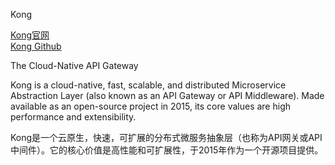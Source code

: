 Kong

[Kong官网](https://konghq.com/get-started/#install)  
[Kong Github](https://github.com/Kong/kong)  


The Cloud-Native API Gateway

Kong is a cloud-native, fast, scalable, and distributed Microservice Abstraction Layer (also known as an API Gateway or API Middleware). Made available as an open-source project in 2015, its core values are high performance and extensibility.

Kong是一个云原生，快速，可扩展的分布式微服务抽象层（也称为API网关或API中间件）。它的核心价值是高性能和可扩展性，于2015年作为一个开源项目提供。





